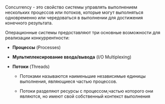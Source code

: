 Concurrency - это свойство системы управлять выполнением нескольких процессов или потоков, которые могут выполняться одновременно или чередоваться в выполнении для достижения конечного результата.

Операционные системы предоставляют три основные возможности для реализации конкуррентности:

- **Процессы** (Processes)

- **Мультиплексирование ввода/вывода** (I/O Multiplexing)

- **Потоки** (Threads)
	- Потоками называются наименьшие независимые единицы выполнения, являющиеся частью процессов.

	- Потоки разделяют ресурсы с процессом,частью которого они являются, но имеют свой собственный контекст выполнения



